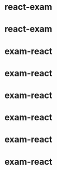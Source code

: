 # react-exam
# react-exam
# exam-react
# exam-react
# exam-react
# exam-react
# exam-react
# exam-react

